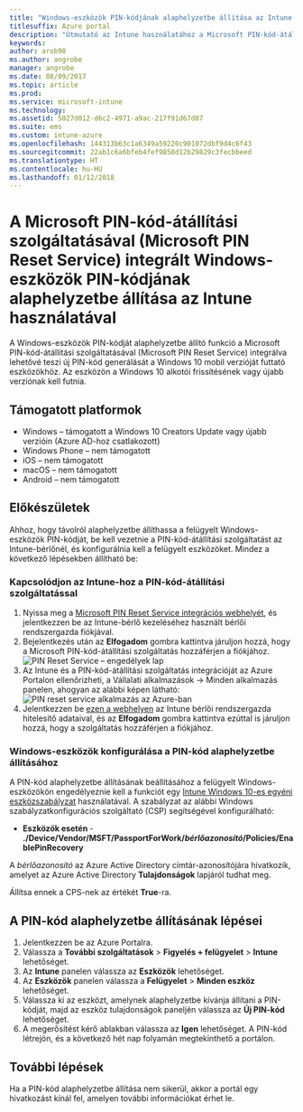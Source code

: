 ```yaml
---
title: "Windows-eszközök PIN-kódjának alaphelyzetbe állítása az Intune-nal"
titlesuffix: Azure portal
description: "Útmutató az Intune használatához a Microsoft PIN-kód-átállítási szolgáltatásával (Microsoft PIN Reset Service) integrált Windows-eszközök PIN-kódjának alaphelyzetbe állítására.\""
keywords: 
author: arob98
ms.author: angrobe
manager: angrobe
ms.date: 08/09/2017
ms.topic: article
ms.prod: 
ms.service: microsoft-intune
ms.technology: 
ms.assetid: 5027d012-d6c2-4971-a9ac-217f91d67d87
ms.suite: ems
ms.custom: intune-azure
ms.openlocfilehash: 144313b63c1a6349a59220c901072dbf9d4c6f43
ms.sourcegitcommit: 22ab1c6a6bfeb4fef9850d12b29829c3fecbbeed
ms.translationtype: HT
ms.contentlocale: hu-HU
ms.lasthandoff: 01/12/2018
---
```

# <a name="reset-the-passcode-on-windows-devices-integrated-with-the-microsoft-pin-reset-service-using-intune"></a>A Microsoft PIN-kód-átállítási szolgáltatásával (Microsoft PIN Reset Service) integrált Windows-eszközök PIN-kódjának alaphelyzetbe állítása az Intune használatával

A Windows-eszközök PIN-kódját alaphelyzetbe állító funkció a Microsoft PIN-kód-átállítási szolgáltatásával (Microsoft PIN Reset Service) integrálva lehetővé teszi új PIN-kód generálását a Windows 10 mobil verzióját futtató eszközökhöz. Az eszközön a Windows 10 alkotói frissítésének vagy újabb verziónak kell futnia.

## <a name="supported-platforms"></a>Támogatott platformok

- Windows – támogatott a Windows 10 Creators Update vagy újabb verzióin (Azure AD-hoz csatlakozott)
- Windows Phone – nem támogatott
- iOS – nem támogatott
- macOS – nem támogatott
- Android – nem támogatott


## <a name="before-you-start"></a>Előkészületek

Ahhoz, hogy távolról alaphelyzetbe állíthassa a felügyelt Windows-eszközök PIN-kódját, be kell vezetnie a PIN-kód-átállítási szolgáltatást az Intune-bérlőnél, és konfigurálnia kell a felügyelt eszközöket. Mindez a következő lépésekben állítható be:

### <a name="connect-intune-with-the-pin-reset-service"></a>Kapcsolódjon az Intune-hoz a PIN-kód-átállítási szolgáltatással

1. Nyissa meg a [Microsoft PIN Reset Service integrációs webhelyét](https://login.windows.net/common/oauth2/authorize?response_type=code&client_id=b8456c59-1230-44c7-a4a2-99b085333e84&resource=https%3A%2F%2Fgraph.windows.net&redirect_uri=https%3A%2F%2Fcred.microsoft.com&state=e9191523-6c2f-4f1d-a4f9-c36f26f89df0&prompt=admin_consent), és jelentkezzen be az Intune-bérlő kezeléséhez használt bérlői rendszergazda fiókjával.
2. Bejelentkezés után az **Elfogadom** gombra kattintva járuljon hozzá, hogy a Microsoft PIN-kód-átállítási szolgáltatás hozzáférjen a fiókjához.<br>
![PIN Reset Service – engedélyek lap](./media/pin-reset-service-application.png)
3. Az Intune és a PIN-kód-átállítási szolgáltatás integrációját az Azure Portalon ellenőrizheti, a Vállalati alkalmazások -> Minden alkalmazás panelen, ahogyan az alábbi képen látható:<br>
![PIN reset service alkalmazás az Azure-ban](./media/pin-reset-service-home-screen.png)
4. Jelentkezzen be [ezen a webhelyen](https://login.windows.net/common/oauth2/authorize?response_type=code&client_id=9115dd05-fad5-4f9c-acc7-305d08b1b04e&resource=https%3A%2F%2Fcred.microsoft.com%2F&redirect_uri=ms-appx-web%3A%2F%2FMicrosoft.AAD.BrokerPlugin%2F9115dd05-fad5-4f9c-acc7-305d08b1b04e&state=6765f8c5-f4a7-4029-b667-46a6776ad611&prompt=admin_consent) az Intune bérlői rendszergazda hitelesítő adataival, és az **Elfogadom** gombra kattintva ezúttal is járuljon hozzá, hogy a szolgáltatás hozzáférjen a fiókjához.

### <a name="configure-windows-devices-to-use-pin-reset"></a>Windows-eszközök konfigurálása a PIN-kód alaphelyzetbe állításához

A PIN-kód alaphelyzetbe állításának beállításához a felügyelt Windows-eszközökön engedélyeznie kell a funkciót egy [Intune Windows 10-es egyéni eszközszabályzat](custom-settings-windows-10.md) használatával. A szabályzat az alábbi Windows szabályzatkonfigurációs szolgáltató (CSP) segítségével konfigurálható:


- **Eszközök esetén** - **./Device/Vendor/MSFT/PassportForWork/*bérlőazonosító*/Policies/EnablePinRecovery**

A *bérlőazonosító* az Azure Active Directory címtár-azonosítójára hivatkozik, amelyet az Azure Active Directory **Tulajdonságok** lapjáról tudhat meg.

Állítsa ennek a CPS-nek az értékét **True**-ra.

## <a name="steps-to-reset-the-passcode"></a>A PIN-kód alaphelyzetbe állításának lépései

1. Jelentkezzen be az Azure Portalra.
2. Válassza a **További szolgáltatások** > **Figyelés + felügyelet** > **Intune** lehetőséget.
3. Az **Intune** panelen válassza az **Eszközök** lehetőséget.
4. Az **Eszközök** panelen válassza a **Felügyelet** > **Minden eszköz** lehetőséget.
5. Válassza ki az eszközt, amelynek alaphelyzetbe kívánja állítani a PIN-kódját, majd az eszköz tulajdonságok paneljén válassza az **Új PIN-kód** lehetőséget.
6. A megerősítést kérő ablakban válassza az **Igen** lehetőséget. A PIN-kód létrejön, és a következő hét nap folyamán megtekinthető a portálon.

## <a name="next-steps"></a>További lépések

Ha a PIN-kód alaphelyzetbe állítása nem sikerül, akkor a portál egy hivatkozást kínál fel, amelyen további információkat érhet le.


